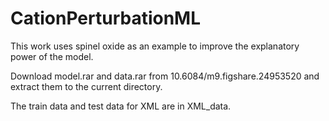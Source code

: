 # CationPerturbationML
This work uses spinel oxide as an example to improve the explanatory power of the model.
 
Download model.rar and data.rar from 10.6084/m9.figshare.24953520 and extract them to the current directory.

The train data and test data for XML are in XML_data. 
